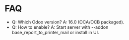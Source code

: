 # FAQ

- Q: Which Odoo version? A: 16.0 (OCA/OCB packaged).
- Q: How to enable? A: Start server with --addon base_report_to_printer_mail or install in UI.

